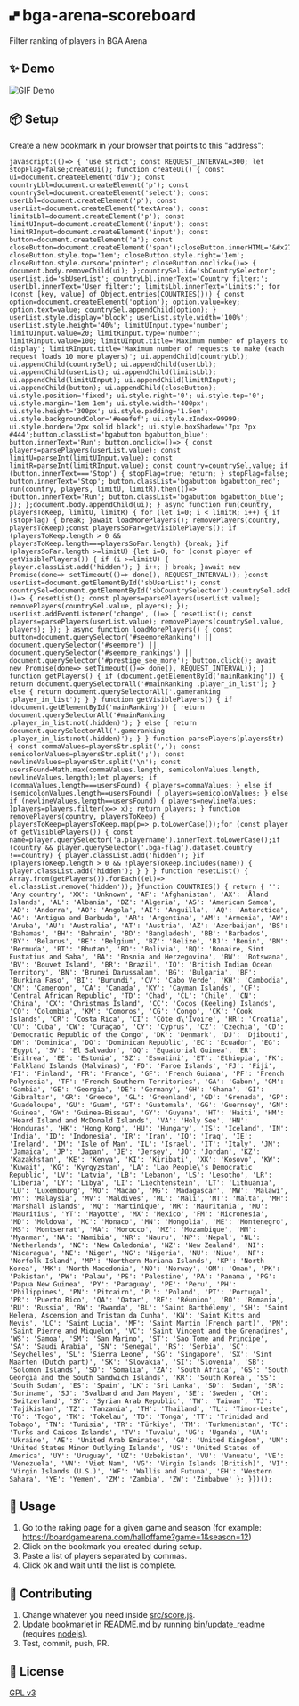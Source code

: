 # 🙾  bga-arena-scoreboard
Filter ranking of players in BGA Arena

## ✨ Demo
![GIF Demo](https://raw.githubusercontent.com/DavidEGx/bga-arena-scoreboard/main/demo.gif?token=AAIB2POYM6LBERGEGLOABBK7ALHGU)

## 📦 Setup
Create a new bookmark in your browser that points to this "address":

    javascript:(()=> { 'use strict'; const REQUEST_INTERVAL=300; let stopFlag=false;createUi(); function createUi() { const ui=document.createElement('div'); const countryLbl=document.createElement('p'); const countrySel=document.createElement('select'); const userLbl=document.createElement('p'); const userList=document.createElement('textArea'); const limitsLbl=document.createElement('p'); const limitUInput=document.createElement('input'); const limitRInput=document.createElement('input'); const button=document.createElement('a'); const closeButton=document.createElement('span');closeButton.innerHTML='&#x2716;';closeButton.style.position='absolute'; closeButton.style.top='1em'; closeButton.style.right='1em'; closeButton.style.cursor='pointer'; closeButton.onclick=()=> { document.body.removeChild(ui); };countrySel.id='sbCountrySelector'; userList.id='sbUserList'; countryLbl.innerText='Country filter:'; userLbl.innerText='User filter:'; limitsLbl.innerText='Limits:'; for (const [key, value] of Object.entries(COUNTRIES())) { const option=document.createElement('option'); option.value=key; option.text=value; countrySel.appendChild(option); } userList.style.display='block'; userList.style.width='100%'; userList.style.height='40%'; limitUInput.type='number'; limitUInput.value=20; limitRInput.type='number'; limitRInput.value=100; limitUInput.title='Maximum number of players to display'; limitRInput.title='Maximum number of requests to make (each request loads 10 more players)'; ui.appendChild(countryLbl); ui.appendChild(countrySel); ui.appendChild(userLbl); ui.appendChild(userList); ui.appendChild(limitsLbl); ui.appendChild(limitUInput); ui.appendChild(limitRInput); ui.appendChild(button); ui.appendChild(closeButton); ui.style.position='fixed'; ui.style.right='0'; ui.style.top='0'; ui.style.margin='1em 1em'; ui.style.width='400px'; ui.style.height='300px'; ui.style.padding='1.5em'; ui.style.backgroundColor='#eeefef'; ui.style.zIndex=99999; ui.style.border='2px solid black'; ui.style.boxShadow='7px 7px #444';button.classList='bgabutton bgabutton_blue'; button.innerText='Run'; button.onclick=()=> { const players=parsePlayers(userList.value); const limitU=parseInt(limitUInput.value); const limitR=parseInt(limitRInput.value); const country=countrySel.value; if (button.innerText==='Stop') { stopFlag=true; return; } stopFlag=false; button.innerText='Stop'; button.classList='bgabutton bgabutton_red'; run(country, players, limitU, limitR).then(()=> {button.innerText='Run'; button.classList='bgabutton bgabutton_blue'; }); };document.body.appendChild(ui); } async function run(country, playersToKeep, limitU, limitR) { for (let i=0; i < limitR; i++) { if (stopFlag) { break; }await loadMorePlayers(); removePlayers(country, playersToKeep);const playersSoFar=getVisiblePlayers(); if (playersToKeep.length > 0 && playersToKeep.length===playersSoFar.length) {break; }if (playersSoFar.length >=limitU) {let i=0; for (const player of getVisiblePlayers()) { if (i >=limitU) { player.classList.add('hidden'); } i++; } break; }await new Promise(done=> setTimeout(()=> done(), REQUEST_INTERVAL)); }const userList=document.getElementById('sbUserList'); const countrySel=document.getElementById('sbCountrySelector');countrySel.addEventListener('change', ()=> { resetList(); const players=parsePlayers(userList.value); removePlayers(countrySel.value, players); }); userList.addEventListener('change', ()=> { resetList(); const players=parsePlayers(userList.value); removePlayers(countrySel.value, players); }); } async function loadMorePlayers() { const button=document.querySelector('#seemoreRanking') || document.querySelector('#seemore') || document.querySelector('#seemore_rankings') || document.querySelector('#prestige_see_more'); button.click(); await new Promise(done=> setTimeout(()=> done(), REQUEST_INTERVAL)); } function getPlayers() { if (document.getElementById('mainRanking')) { return document.querySelectorAll('#mainRanking .player_in_list'); } else { return document.querySelectorAll('.gameranking .player_in_list'); } } function getVisiblePlayers() { if (document.getElementById('mainRanking')) { return document.querySelectorAll('#mainRanking .player_in_list:not(.hidden)'); } else { return document.querySelectorAll('.gameranking .player_in_list:not(.hidden)'); } } function parsePlayers(playersStr) { const commaValues=playersStr.split(','); const semicolonValues=playersStr.split(';'); const newlineValues=playersStr.split('\n'); const usersFound=Math.max(commaValues.length, semicolonValues.length, newlineValues.length);let players; if (commaValues.length===usersFound) { players=commaValues; } else if (semicolonValues.length==usersFound) { players=semicolonValues; } else if (newlineValues.length==usersFound) { players=newlineValues; }players=players.filter(x=> x); return players; } function removePlayers(country, playersToKeep) { playersToKeep=playersToKeep.map(p=> p.toLowerCase());for (const player of getVisiblePlayers()) { const name=player.querySelector('a.playername').innerText.toLowerCase();if (country && player.querySelector('.bga-flag').dataset.country !==country) { player.classList.add('hidden'); }if (playersToKeep.length > 0 && !playersToKeep.includes(name)) { player.classList.add('hidden'); } } } function resetList() { Array.from(getPlayers()).forEach((el)=> el.classList.remove('hidden')); }function COUNTRIES() { return { '': 'Any country', 'XX': 'Unknown', 'AF': 'Afghanistan', 'AX': 'Åland Islands', 'AL': 'Albania', 'DZ': 'Algeria', 'AS': 'American Samoa', 'AD': 'Andorra', 'AO': 'Angola', 'AI': 'Anguilla', 'AQ': 'Antarctica', 'AG': 'Antigua and Barbuda', 'AR': 'Argentina', 'AM': 'Armenia', 'AW': 'Aruba', 'AU': 'Australia', 'AT': 'Austria', 'AZ': 'Azerbaijan', 'BS': 'Bahamas', 'BH': 'Bahrain', 'BD': 'Bangladesh', 'BB': 'Barbados', 'BY': 'Belarus', 'BE': 'Belgium', 'BZ': 'Belize', 'BJ': 'Benin', 'BM': 'Bermuda', 'BT': 'Bhutan', 'BO': 'Bolivia', 'BQ': 'Bonaire, Sint Eustatius and Saba', 'BA': 'Bosnia and Herzegovina', 'BW': 'Botswana', 'BV': 'Bouvet Island', 'BR': 'Brazil', 'IO': 'British Indian Ocean Territory', 'BN': 'Brunei Darussalam', 'BG': 'Bulgaria', 'BF': 'Burkina Faso', 'BI': 'Burundi', 'CV': 'Cabo Verde', 'KH': 'Cambodia', 'CM': 'Cameroon', 'CA': 'Canada', 'KY': 'Cayman Islands', 'CF': 'Central African Republic', 'TD': 'Chad', 'CL': 'Chile', 'CN': 'China', 'CX': 'Christmas Island', 'CC': 'Cocos (Keeling) Islands', 'CO': 'Colombia', 'KM': 'Comoros', 'CG': 'Congo', 'CK': 'Cook Islands', 'CR': 'Costa Rica', 'CI': 'Côte d\'Ivoire', 'HR': 'Croatia', 'CU': 'Cuba', 'CW': 'Curaçao', 'CY': 'Cyprus', 'CZ': 'Czechia', 'CD': 'Democratic Republic of the Congo', 'DK': 'Denmark', 'DJ': 'Djibouti', 'DM': 'Dominica', 'DO': 'Dominican Republic', 'EC': 'Ecuador', 'EG': 'Egypt', 'SV': 'El Salvador', 'GQ': 'Equatorial Guinea', 'ER': 'Eritrea', 'EE': 'Estonia', 'SZ': 'Eswatini', 'ET': 'Ethiopia', 'FK': 'Falkland Islands (Malvinas)', 'FO': 'Faroe Islands', 'FJ': 'Fiji', 'FI': 'Finland', 'FR': 'France', 'GF': 'French Guiana', 'PF': 'French Polynesia', 'TF': 'French Southern Territories', 'GA': 'Gabon', 'GM': 'Gambia', 'GE': 'Georgia', 'DE': 'Germany', 'GH': 'Ghana', 'GI': 'Gibraltar', 'GR': 'Greece', 'GL': 'Greenland', 'GD': 'Grenada', 'GP': 'Guadeloupe', 'GU': 'Guam', 'GT': 'Guatemala', 'GG': 'Guernsey', 'GN': 'Guinea', 'GW': 'Guinea-Bissau', 'GY': 'Guyana', 'HT': 'Haiti', 'HM': 'Heard Island and McDonald Islands', 'VA': 'Holy See', 'HN': 'Honduras', 'HK': 'Hong Kong', 'HU': 'Hungary', 'IS': 'Iceland', 'IN': 'India', 'ID': 'Indonesia', 'IR': 'Iran', 'IQ': 'Iraq', 'IE': 'Ireland', 'IM': 'Isle of Man', 'IL': 'Israel', 'IT': 'Italy', 'JM': 'Jamaica', 'JP': 'Japan', 'JE': 'Jersey', 'JO': 'Jordan', 'KZ': 'Kazakhstan', 'KE': 'Kenya', 'KI': 'Kiribati', 'XK': 'Kosovo', 'KW': 'Kuwait', 'KG': 'Kyrgyzstan', 'LA': 'Lao People\'s Democratic Republic', 'LV': 'Latvia', 'LB': 'Lebanon', 'LS': 'Lesotho', 'LR': 'Liberia', 'LY': 'Libya', 'LI': 'Liechtenstein', 'LT': 'Lithuania', 'LU': 'Luxembourg', 'MO': 'Macao', 'MG': 'Madagascar', 'MW': 'Malawi', 'MY': 'Malaysia', 'MV': 'Maldives', 'ML': 'Mali', 'MT': 'Malta', 'MH': 'Marshall Islands', 'MQ': 'Martinique', 'MR': 'Mauritania', 'MU': 'Mauritius', 'YT': 'Mayotte', 'MX': 'Mexico', 'FM': 'Micronesia', 'MD': 'Moldova', 'MC': 'Monaco', 'MN': 'Mongolia', 'ME': 'Montenegro', 'MS': 'Montserrat', 'MA': 'Morocco', 'MZ': 'Mozambique', 'MM': 'Myanmar', 'NA': 'Namibia', 'NR': 'Nauru', 'NP': 'Nepal', 'NL': 'Netherlands', 'NC': 'New Caledonia', 'NZ': 'New Zealand', 'NI': 'Nicaragua', 'NE': 'Niger', 'NG': 'Nigeria', 'NU': 'Niue', 'NF': 'Norfolk Island', 'MP': 'Northern Mariana Islands', 'KP': 'North Korea', 'MK': 'North Macedonia', 'NO': 'Norway', 'OM': 'Oman', 'PK': 'Pakistan', 'PW': 'Palau', 'PS': 'Palestine', 'PA': 'Panama', 'PG': 'Papua New Guinea', 'PY': 'Paraguay', 'PE': 'Peru', 'PH': 'Philippines', 'PN': 'Pitcairn', 'PL': 'Poland', 'PT': 'Portugal', 'PR': 'Puerto Rico', 'QA': 'Qatar', 'RE': 'Réunion', 'RO': 'Romania', 'RU': 'Russia', 'RW': 'Rwanda', 'BL': 'Saint Barthélemy', 'SH': 'Saint Helena, Ascension and Tristan da Cunha', 'KN': 'Saint Kitts and Nevis', 'LC': 'Saint Lucia', 'MF': 'Saint Martin (French part)', 'PM': 'Saint Pierre and Miquelon', 'VC': 'Saint Vincent and the Grenadines', 'WS': 'Samoa', 'SM': 'San Marino', 'ST': 'Sao Tome and Principe', 'SA': 'Saudi Arabia', 'SN': 'Senegal', 'RS': 'Serbia', 'SC': 'Seychelles', 'SL': 'Sierra Leone', 'SG': 'Singapore', 'SX': 'Sint Maarten (Dutch part)', 'SK': 'Slovakia', 'SI': 'Slovenia', 'SB': 'Solomon Islands', 'SO': 'Somalia', 'ZA': 'South Africa', 'GS': 'South Georgia and the South Sandwich Islands', 'KR': 'South Korea', 'SS': 'South Sudan', 'ES': 'Spain', 'LK': 'Sri Lanka', 'SD': 'Sudan', 'SR': 'Suriname', 'SJ': 'Svalbard and Jan Mayen', 'SE': 'Sweden', 'CH': 'Switzerland', 'SY': 'Syrian Arab Republic', 'TW': 'Taiwan', 'TJ': 'Tajikistan', 'TZ': 'Tanzania', 'TH': 'Thailand', 'TL': 'Timor-Leste', 'TG': 'Togo', 'TK': 'Tokelau', 'TO': 'Tonga', 'TT': 'Trinidad and Tobago', 'TN': 'Tunisia', 'TR': 'Türkiye', 'TM': 'Turkmenistan', 'TC': 'Turks and Caicos Islands', 'TV': 'Tuvalu', 'UG': 'Uganda', 'UA': 'Ukraine', 'AE': 'United Arab Emirates', 'GB': 'United Kingdom', 'UM': 'United States Minor Outlying Islands', 'US': 'United States of America', 'UY': 'Uruguay', 'UZ': 'Uzbekistan', 'VU': 'Vanuatu', 'VE': 'Venezuela', 'VN': 'Viet Nam', 'VG': 'Virgin Islands (British)', 'VI': 'Virgin Islands (U.S.)', 'WF': 'Wallis and Futuna', 'EH': 'Western Sahara', 'YE': 'Yemen', 'ZM': 'Zambia', 'ZW': 'Zimbabwe' }; }})();




## 🚀 Usage
1. Go to the raking page for a given game and season (for example: https://boardgamearena.com/halloffame?game=1&season=12)
2. Click on the bookmark you created during setup.
3. Paste a list of players separated by commas.
4. Click ok and wait until the list is complete.

## 👷 Contributing
1. Change whatever you need inside [src/score.js](src/score.js).
2. Update bookmarlet in README.md by running [bin/update_readme](bin/update_readme) (requires [nodejs](https://nodejs.dev/)).
3. Test, commit, push, PR.

## 📜 License
[GPL v3](https://www.gnu.org/licenses/gpl-3.0.en.html)
